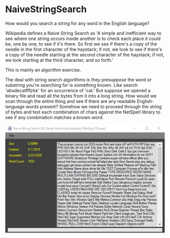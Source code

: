 # NaiveStringSearch
How would you search a string for any word in the English language?

Wikipedia defines a Naive String Search as 'A simple and inefficient way to see where one string occurs inside another is to check each place it could be, one by one, to see if it's there. So first we see if there's a copy of the needle in the first character of the haystack; if not, we look to see if there's a copy of the needle starting at the second character of the haystack; if not, we look starting at the third character, and so forth.'

This is mainly an algorithm exercise.

The deal with string search algorithms is they presuppose the word or substring you're searching for is something known. Like search 'absdecatfffjrkk' for an occurrence of 'cat.' But suppose we opened a binary file and read all the bytes from it into a long string. How would we scan through the entire thing and see if there are any readable English-language words present? Somehow we need to proceed through the string of bytes and test each combination of chars against the NetSpell library to see if any combination matches a known word.

<img src="nss.png" width="599px"></img> 
